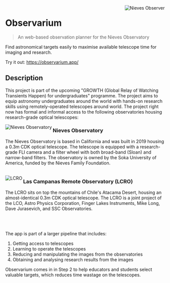 <img src="https://i.ibb.co/M9WdzPF/logo1.png" alt="Nieves Observer" align="right">

# Observarium

> An web-based observation planner for the Nieves Observatory

Find astronomical targets easily to maximise available telescope time for imaging and research.

Try it out: https://observarium.app/

## Description

This project is part of the upcoming "GROWTH (Global Relay of Watching Transients Happen) for undergraduates" programme. The project aims to equip astronomy undergraduates around the world with hands-on research skills using remotely-operated telescopes around world. The project right now has formal and informal access to the following observatories housing research-grade optical telescopes:

<img align="left" src="https://i.ibb.co/tKGLfdW/nieves.jpg" alt="Nieves Observatory">

### Nieves Observatory

The Nieves Observatory is based in California and was built in 2019 housing a 0.3m CDK optical telescope. The telescope is equipped with a research-grade FLI camera and a filter wheel with both broad-band (Sloan) and narrow-band filters. The observatory is owned by the Soka University of America, funded by the Nieves Family Foundation.\
<br>

  <img align="left" src="https://i.ibb.co/Qr4xcPw/lcro.jpg" alt="LCRO">

### Las Campanas Remote Observatory (LCRO)

The LCRO sits on top the mountains of Chile's Atacama Desert, housing an almost-identical 0.3m CDK optical telescope. The LCRO is a joint project of the LCO, Astro Physics Corporation, Finger Lakes Instruments, Mike Long, Dave Jurasevich, and SSC Observatories.

<br><br>

The app is part of a larger pipeline that includes:

1. Getting access to telescopes
1. Learning to operate the telescopes
1. Reducing and manipulating the images from the observatories
1. Obtaining and analysing research results from the images

Observarium comes in in Step 2 to help educators and students select valuable targets, which reduces time wastage on the telescopes.
